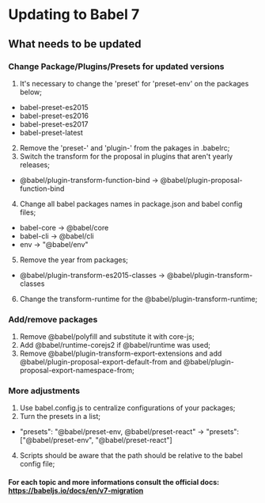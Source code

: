 # Updating to Babel 7

## What needs to be updated 

### Change Package/Plugins/Presets for updated versions

1. It's necessary to change the 'preset' for 'preset-env' on the packages below;
* babel-preset-es2015
* babel-preset-es2016
* babel-preset-es2017
* babel-preset-latest
2. Remove the 'preset-' and 'plugin-' from the pakages in .babelrc;
3. Switch the transform for the proposal in plugins that aren't yearly releases;
  * @babel/plugin-transform-function-bind -> @babel/plugin-proposal-function-bind
4. Change all babel packages names in package.json and babel config files;
* babel-core -> @babel/core
* babel-cli -> @babel/cli
* env -> "@babel/env"
5. Remove the year from packages;  
* @babel/plugin-transform-es2015-classes -> @babel/plugin-transform-classes  
6. Change the transform-runtime for the @babel/plugin-transform-runtime;  

### Add/remove packages

1. Remove @babel/polyfill and substitute it with core-js;  
2. Add @babel/runtime-corejs2 if @babel/runtime was used;
3. Remove @babel/plugin-transform-export-extensions and add @babel/plugin-proposal-export-default-from and @babel/plugin-proposal-export-namespace-from;

### More adjustments
1. Use babel.config.js to centralize configurations of your packages;
2. Turn the presets in a list;  
* "presets": "@babel/preset-env, @babel/preset-react" -> "presets": ["@babel/preset-env", "@babel/preset-react"]  
4. Scripts should be aware that the path should be relative to the babel config file;

#### For each topic and more informations consult the official docs: https://babeljs.io/docs/en/v7-migration
